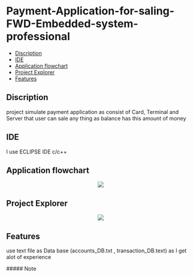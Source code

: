 # Payment-Application-for-saling-FWD-Embedded-system-professional
- [Discription](#Discription)
- [IDE](#IDE)
- [Application flowchart](#Application-flowchart)
- [Project Explorer](#Project-Explorer)
- [Features](#Features)

## Discription
project simulate payment application as consist of Card, Terminal and Server that user can sale any thing as balance has this amount of money 

## IDE
I use ECLIPSE IDE c/c++

## Application flowchart
<p align = "center">
<img src="https://user-images.githubusercontent.com/77234053/188287991-3477ba03-5504-4d45-a848-fe85dcca22cf.png">  
  </p>

## Project Explorer
<p align = "center">
  <img src="https://user-images.githubusercontent.com/77234053/188288087-5b616222-a7dd-4c14-ac77-1e1888312c08.png">
  </p>
 
 ## Features
 <p>use text file as Data base (accounts_DB.txt , transaction_DB.text) as I get alot of experience</p>
 ##### Note
 
